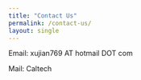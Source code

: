 ```yaml
---
title: "Contact Us"
permalink: /contact-us/
layout: single
---
```


Email: xujian769 AT hotmail DOT com 

Mail: Caltech
